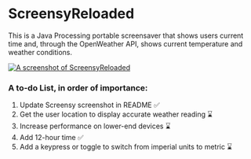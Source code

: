 # ScreensyReloaded
This is a Java Processing portable screensaver that shows users current time and, through the OpenWeather API, shows current temperature and weather conditions.


<a href="https://ibb.co/h8QHXY1"><img src="https://i.ibb.co/nkdf3P8/Screenshot-2022-06-03-080828.png" alt="A screenshot of ScreensyReloaded"></a>

### A to-do List, in order of importance:
1. Update Screensy screenshot in README ✅
2. Get the user location to display accurate weather reading ⌛️
3. Increase performance on lower-end devices ⌛️
4. Add 12-hour time ✅
5. Add a keypress or toggle to switch from imperial units to metric ⌛
